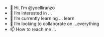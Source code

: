 - 👋 Hi, I’m @yoelliranzo
- 👀 I’m interested in ...
- 🌱 I’m currently learning ... learn
- 💞️ I’m looking to collaborate on ...everything
- 📫 How to reach me ...

<!---
yoelliranzo/yoelliranzo is a ✨ special ✨ repository because its `README.md` (this file) appears on your GitHub profile.
You can click the Preview link to take a look at your changes.
--->
